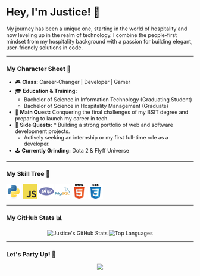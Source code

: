 # Hey, I'm Justice! 👋

<p>
My journey has been a unique one, starting in the world of hospitality and now leveling up in the realm of technology. I combine the people-first mindset from my hospitality background with a passion for building elegant, user-friendly solutions in code.
</p>

---

### My Character Sheet 📜

* 🎮 **Class:** Career-Changer | Developer | Gamer
* 🎓 **Education & Training:**
    * Bachelor of Science in Information Technology (Graduating Student)
    * Bachelor of Science in Hospitality Management (Graduate)
* 🎯 **Main Quest:** Conquering the final challenges of my BSIT degree and preparing to launch my career in tech.
* 🌱 **Side Quests:** * Building a strong portfolio of web and software development projects.
    * Actively seeking an internship or my first full-time role as a developer.
* 🕹️ **Currently Grinding:** Dota 2 & Flyff Universe

---

### My Skill Tree 🌳

<p align="left">
  <a href="https://www.python.org" target="_blank" rel="noreferrer"><img src="https://raw.githubusercontent.com/devicons/devicon/master/icons/python/python-original.svg" alt="python" width="40" height="40"/></a>
  <a href="https://developer.mozilla.org/en-US/docs/Web/JavaScript" target="_blank" rel="noreferrer"><img src="https://raw.githubusercontent.com/devicons/devicon/master/icons/javascript/javascript-original.svg" alt="javascript" width="40" height="40"/></a>
  <a href="https://www.php.net" target="_blank" rel="noreferrer"><img src="https://raw.githubusercontent.com/devicons/devicon/master/icons/php/php-plain.svg" alt="php" width="40" height="40"/></a>
  <a href="https://www.mysql.com/" target="_blank" rel="noreferrer"><img src="https://raw.githubusercontent.com/devicons/devicon/master/icons/mysql/mysql-original-wordmark.svg" alt="mysql" width="40" height="40"/></a>
  <a href="https://developer.mozilla.org/en-US/docs/Web/Guide/HTML/HTML5" target="_blank" rel="noreferrer"><img src="https://raw.githubusercontent.com/devicons/devicon/master/icons/html5/html5-original-wordmark.svg" alt="html5" width="40" height="40"/></a>
  <a href="https://developer.mozilla.org/en-US/docs/Web/CSS" target="_blank" rel="noreferrer"><img src="https://raw.githubusercontent.com/devicons/devicon/master/icons/css3/css3-original-wordmark.svg" alt="css3" width="40" height="40"/></a>
</p>

---

### My GitHub Stats 📊

<p align="center">
  <img src="https://github-readme-stats.vercel.app/api?username=your-github-username&show_icons=true&theme=tokyonight" alt="Justice's GitHub Stats" />
  <img src="https://github-readme-stats.vercel.app/api/top-langs/?username=your-github-username&layout=compact&theme=tokyonight" alt="Top Languages" />
</p>

---

### Let's Party Up! 🤝

<p align="center">
  <a href="mailto:justiceprimicias5@gmail.com"><img src="https://img.shields.io/badge/Gmail-D14836?style=for-the-badge&logo=gmail&logoColor=white" /></a>
  </p>

